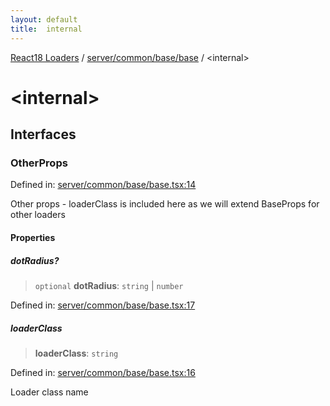 ```yaml
---
layout: default
title:  internal 
---
```


[React18 Loaders](../../../../modules.md) / [server/common/base/base](README.md) / \<internal\>

# \<internal\>

## Interfaces

### OtherProps

Defined in: [server/common/base/base.tsx:14](https://github.com/react18-tools/turborepo-template/blob/de6102944e5df3b46e5a15ffb1a9b32d2acfa295/lib/src/server/common/base/base.tsx#L14)

Other props - loaderClass is included here as we will extend BaseProps for other loaders

#### Properties

##### dotRadius?

> `optional` **dotRadius**: `string` \| `number`

Defined in: [server/common/base/base.tsx:17](https://github.com/react18-tools/turborepo-template/blob/de6102944e5df3b46e5a15ffb1a9b32d2acfa295/lib/src/server/common/base/base.tsx#L17)

##### loaderClass

> **loaderClass**: `string`

Defined in: [server/common/base/base.tsx:16](https://github.com/react18-tools/turborepo-template/blob/de6102944e5df3b46e5a15ffb1a9b32d2acfa295/lib/src/server/common/base/base.tsx#L16)

Loader class name

